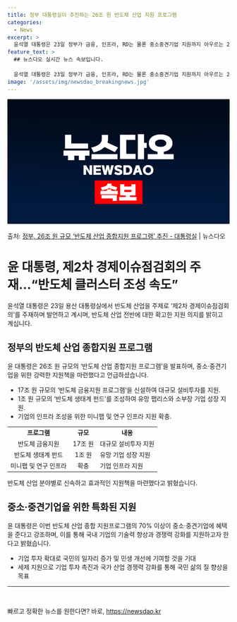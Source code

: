 ```yaml
---
title: 정부 대통령실이 추진하는 26조 원 반도체 산업 지원 프로그램
categories:
  - News
excerpt: >
  윤석열 대통령은 23일 정부가 금융, 인프라, RD는 물론 중소중견기업 지원까지 아우르는 26조 원 규모의 …
feature_text: >
  ## 뉴스다오 실시간 뉴스 속보입니다.

  윤석열 대통령은 23일 정부가 금융, 인프라, RD는 물론 중소중견기업 지원까지 아우르는 26조 원 규모의 …
image: '/assets/img/newsdao_breakingnews.jpg'
---
```


![뉴스다오 속보](/assets/img/newsdao_breakingnews.jpg)

<p>출처: <a href="https://newsdao.kr/3883" rel="dofollow">정부, 26조 원 규모  ‘반도체 산업 종합지원 프로그램’ 추진 - 대통령실</a> | 뉴스다오</p>

<h1>윤 대통령, 제2차 경제이슈점검회의 주재…“반도체 클러스터 조성 속도”</h1>

<p data-ke-size="size16">윤석열 대통령은 23일 용산 대통령실에서 반도체 산업을 주제로 ‘제2차 경제이슈점검회의’를 주재하며 발언하고 계시며, 반도체 산업 전반에 대한 확고한 지원 의지를 밝히고 계십니다.</p>

<h2 data-ke-size="size26">정부의 반도체 산업 종합지원 프로그램</h2>
<p data-ke-size="size16">윤 대통령은 26조 원 규모의 ‘반도체 산업 종합지원 프로그램’을 발표하며, 중소·중견기업을 위한 강력한 지원책을 마련했다고 언급하셨습니다.</p>
<ul>
<li>17조 원 규모의 ‘반도체 금융지원 프로그램’을 신설하여 대규모 설비투자를 지원.</li>
<li>1조 원 규모의 ‘반도체 생태계 펀드’를 조성하여 유망 팹리스와 소부장 기업 성장 지원.</li>
<li>기업의 인프라 조성을 위한 미니팹 및 연구 인프라 지원 확충.</li>
</ul>
<table>
  <tr>
    <td style="text-align: center; height: 17px;"><b>프로그램</b></td>
    <td style="text-align: center; height: 17px;"><b>규모</b></td>
    <td style="text-align: center; height: 17px;"><b>내용</b></td>
  </tr>
  <tr>
    <td style="text-align: center;">반도체 금융지원</td>
    <td style="text-align: center;">17조 원</td>
    <td>대규모 설비투자 지원</td>
  </tr>
  <tr>
    <td style="text-align: center;">반도체 생태계 펀드</td>
    <td style="text-align: center;">1조 원</td>
    <td>유망 기업 성장 지원</td>
  </tr>
  <tr>
    <td style="text-align: center;">미니팹 및 연구 인프라</td>
    <td style="text-align: center;">확충</td>
    <td>기업 인프라 지원</td>
  </tr>
</table>
<p data-ke-size="size16">반도체 산업 분야별로 신속하고 효과적인 지원책을 마련했다고 밝혔습니다.</p>

<h2 data-ke-size="size26">중소·중견기업을 위한 특화된 지원</h2>
<p data-ke-size="size16">윤 대통령은 이번 반도체 산업 종합 지원프로그램의 70% 이상이 중소·중견기업에 혜택을 준다고 강조하며, 이를 통해 국내 기업의 기술력 향상과 경쟁력 강화를 지원하고자 한다고 밝혔습니다.</p>
<ul>
<li>기업 투자 확대로 국민의 일자리 증가 및 민생 개선에 기여할 것을 기대</li>
<li>세제 지원으로 기업 투자 촉진과 국가 산업 경쟁력 강화를 통해 국민 삶의 질 향상을 목표</li>
</ul>

<hr>

<p data-ke-size="size16">&nbsp;</p> 

빠르고 정확한 뉴스를 원한다면? 바로, <a href="https://newsdao.kr" rel="dofollow">https://newsdao.kr</a>


